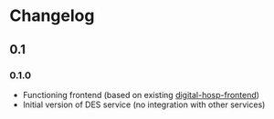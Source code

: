 # Changelog

## 0.1

### 0.1.0

- Functioning frontend (based on existing [digital-hosp-frontend](https://github.com/cam-digital-hospitals/digital-hosp-frontend))
- Initial version of DES service (no integration with other services)
